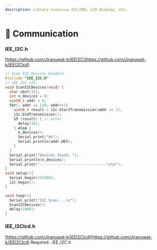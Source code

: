 ```yaml
---
description: Library สำหรับควบคุม I2C/TWI, LCD Display, etc.
---
```


# 📡 Communication

### iEE\_I2C.h

[https://github.com/Jiranuwat-k/iEEI2C](https://github.com/Jiranuwat-k/iEEI2Clcd)

```cpp
// Scan I2C Devices Example
#include "iEE_I2C.h"
// iEE_I2C i2c;
void ScanI2CDevices(void) {
  char sbuf[32];
  int n_devices = 0;
  uint8_t addr = 0;
  for(; addr <= 128; addr++){
    uint8_t result = i2c.StartTransmission(addr << 1);
    i2c.EndTransmission();
    if (result) { // error
      delay(10);
    } else {
      n_devices++;
      Serial.print("0x");
      Serial.println(addr,HEX);
    }
  }
  Serial.print("Devices found: ");
  Serial.println(n_devices);
  Serial.print("-------------------------------\n\n");
}
void setup(){
  Serial.begin(115200);
  i2c.begin();
}

void loop(){
  Serial.print("I2C Scan....\n");
  ScanI2CDevices();
  delay(1000);
}
```

### iEE\_I2Clcd.h

[https://github.com/Jiranuwat-k/iEEI2Clcd](https://github.com/Jiranuwat-k/iEEI2Clcd)    Required : iEE\_I2C.h

